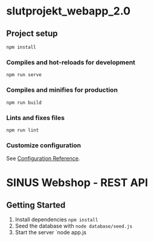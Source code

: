 # slutprojekt_webapp_2.0

## Project setup
```
npm install
```

### Compiles and hot-reloads for development
```
npm run serve
```

### Compiles and minifies for production
```
npm run build
```

### Lints and fixes files
```
npm run lint
```

### Customize configuration
See [Configuration Reference](https://cli.vuejs.org/config/).


# SINUS Webshop - REST API

## Getting Started

1. Install dependencies `npm install`
2. Seed the database with `node database/seed.js`
3. Start the server `node app.js
